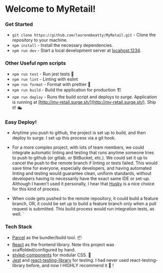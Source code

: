# Welcome to MyRetail!

### Get Started

- `git clone https://github.com/laurenmbeatty/MyRetail.git` - Clone the repository to your machine.
- `npm install` - Install the necessary dependencies.
- `npm run dev` - Start a local development server at [locahost:1234](http://localhost:1234).

### Other Useful npm scripts

- `npm run test` - Run jest tests 🤡
- `npm run lint` - Linting with eslint
- `npm run format` - Format with prettier 💄
- `npm run build` - Build the application for production 🏗️
- `npm run deploy` - Runs the build script and deploys to surge. Application is running at [http://my-retail.surge.sh/](http://my-retail.surge.sh/). Ship it! 🛳️

### Easy Deploy!

- Anytime you push to github, the project is set up to build, and then deploy to surge. I set up this process via a git hook.

- For a more complex project, with lots of team members, we could integrate automatic linting and testing that runs anytime someone tries to push to github (or gitlab, or BitBucket, etc.). We could set it up to cancel the push to the remote branch if linting or tests failed. This would save time for everyone, especially developers, and having automated linting and testing would guarantee clean, uniform standards, without developers having to necessarily have the exact same IDE or set-up. Although I haven't used it personally, I hear that [Husky](https://github.com/typicode/husky) is a nice choice for this kind of process.

- When code gets pushed to the remote repository, it could build a feature branch, OR, it could be set up to build a feature branch only when a pull request is submitted. This build process would run integration tests, as well.
  `

### Tech Stack

- [Parcel](https://parceljs.org/) as the bundler/build tool. 📦
- [React](https://reactjs.org/) as the frontend library. Note this project was scaffolded/configured by hand.
- [styled-components](https://www.styled-components.com/) for modular CSS. 💅
- [Jest](https://jestjs.io/) and [react-testing-library](https://github.com/kentcdodds/react-testing-library#installation) for testing. I had never used react-testing-library before, and now I HIGHLY recommend it 💯 !
